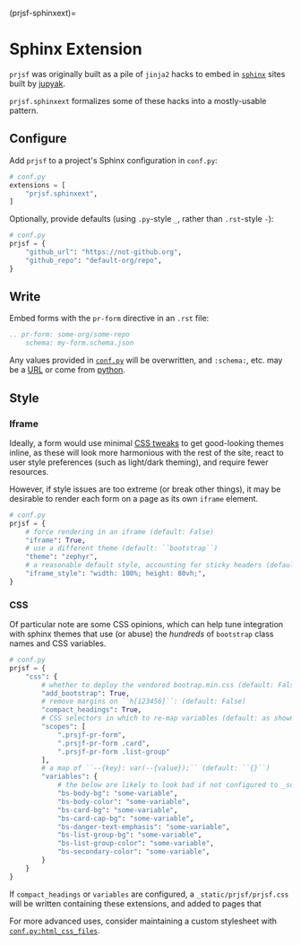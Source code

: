 (prjsf-sphinxext)=

# Sphinx Extension

`prjsf` was originally built as a pile of `jinja2` hacks to embed in [`sphinx`][sphinx]
sites built by [jupyak](https://github.com/deathbeds/jupyak).

`prjsf.sphinxext` formalizes some of these hacks into a mostly-usable pattern.

## Configure

Add `prjsf` to a project's Sphinx configuration in `conf.py`:

```py
# conf.py
extensions = [
    "prjsf.sphinxext",
]
```

Optionally, provide defaults (using `.py`-style `_`, rather than `.rst`-style `-`):

```py
# conf.py
prjsf = {
    "github_url": "https://not-github.org",
    "github_repo": "default-org/repo",
}
```

## Write

Embed forms with the `pr-form` directive in an `.rst` file:

```rst
.. pr-form: some-org/some-repo
    schema: my-form.schema.json
```

Any values provided in [`conf.py`](#configure) will be overwritten, and `:schema:`, etc.
may be a [URL](./advanced.md#remote-urls) or come from [python](./advanced.md#python).

[sphinx]: https://www.sphinx-doc.org

## Style

### Iframe

Ideally, a form would use minimal [CSS tweaks](#css) to get good-looking themes inline,
as these will look more harmonious with the rest of the site, react to user style
preferences (such as light/dark theming), and require fewer resources.

However, if style issues are too extreme (or break other things), it may be desirable to
render each form on a page as its own `iframe` element.

```py
# conf.py
prjsf = {
    # force rendering in an iframe (default: False)
    "iframe": True,
    # use a different theme (default: ``bootstrap``)
    "theme": "zephyr",
    # a reasonable default style, accounting for sticky headers (default: as shown)
    "iframe_style": "width: 100%; height: 80vh;",
}
```

### CSS

Of particular note are some CSS opinions, which can help tune integration with sphinx
themes that use (or abuse) the _hundreds_ of `bootstrap` class names and CSS variables.

```py
# conf.py
prjsf = {
    "css": {
        # whether to deploy the vendored bootrap.min.css (default: False)
        "add_bootstrap": True,
        # remove margins on ``h[123456]``: (default: False)
        "compact_headings": True,
        # CSS selectors in which to re-map variables (default: as shown)
        "scopes": [
            ".prsjf-pr-form",
            ".prsjf-pr-form .card",
            ".prsjf-pr-form .list-group"
        ],
        # a map of ``--{key}: var(--{value});`` (default: ``{}``)
        "variables": {
            # the below are likely to look bad if not configured to _something_
            "bs-body-bg": "some-variable",
            "bs-body-color": "some-variable",
            "bs-card-bg": "some-variable",
            "bs-card-cap-bg": "some-variable",
            "bs-danger-text-emphasis": "some-variable",
            "bs-list-group-bg": "some-variable",
            "bs-list-group-color": "some-variable",
            "bs-secondary-color": "some-variable",
        }
    }
}
```

If `compact_headings` or `variables` are configured, a `_static/prjsf/prjsf.css` will be
written containing these extensions, and added to pages that

For more advanced uses, consider maintaining a custom stylesheet with
[`conf.py:html_css_files`][html-css-files].

[html-css-files]:
  https://www.sphinx-doc.org/en/master/usage/configuration.html#confval-html_css_files
